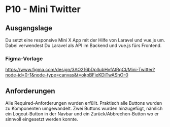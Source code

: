 # P10 - Mini Twitter

## Ausgangslage

Du setzt eine responsive Mini X App mit der Hilfe von Laravel und vue.js um. Dabei verwendest Du Laravel als API im Backend und vue.js fürs Frontend.

### Figma-Vorlage

https://www.figma.com/design/3AO216bDpIIubHvfAtRqCI/Mini-Twitter?node-id=0-1&node-type=canvas&t=okpBFieKDiTwAShO-0


## Anforderungen

Alle Required-Anforderungen wurden erfüllt. Praktisch alle Buttons wurden zu Komponenten umgewandelt. Zwei Buttons wurden hinzugefügt, nämlich ein Logout-Button in der Navbar und ein Zurück/Abbrechen-Button wo er sinnvoll eingesetzt werden konnte.

